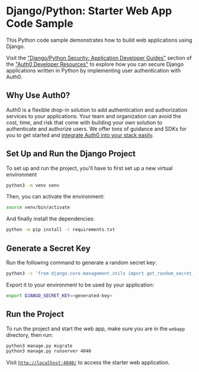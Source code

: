 # Django/Python: Starter Web App Code Sample

This Python code sample demonstrates how to build web applications using Django.

Visit the ["Django/Python Security: Application Developer Guides"](https://developer.auth0.com/resources/guides/web-app/django) section of the ["Auth0 Developer Resources"](https://developer.auth0.com/resources) to explore how you can secure Django applications written in Python by implementing user authentication with Auth0.

## Why Use Auth0?

Auth0 is a flexible drop-in solution to add authentication and authorization services to your applications. Your team and organization can avoid the cost, time, and risk that come with building your own solution to authenticate and authorize users. We offer tons of guidance and SDKs for you to get started and [integrate Auth0 into your stack easily](https://developer.auth0.com/resources/code-samples/full-stack).

## Set Up and Run the Django Project

To set up and run the project, you'll have to first set up a new virtual environment

```bash
python3 -m venv venv
```

Then, you can activate the environment:

```bash
source venv/bin/activate
```

And finally install the dependencies:

```bash
python -m pip install -r requirements.txt
```

## Generate a Secret Key

Run the following command to generate a random secret key:

```bash
python3 -c 'from django.core.management.utils import get_random_secret_key; print(get_random_secret_key())'
```

Export it to your environment to be used by your application:

```bash
export DJANGO_SECRET_KEY=<generated-key>
```

## Run the Project

To run the project and start the web app, make sure you are in the `webapp` directory, then run:

```bash
python3 manage.py migrate
python3 manage.py runserver 4040
```

Visit [`http://localhost:4040/`](http://localhost:4040/) to access the starter web application.
